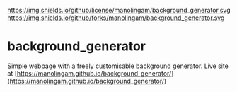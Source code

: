 https://img.shields.io/github/license/manolingam/background_generator.svg
https://img.shields.io/github/forks/manolingam/background_generator.svg
# background_generator
Simple webpage with a freely customisable background generator.
Live site at [https://manolingam.github.io/background_generator/](https://manolingam.github.io/background_generator/)
